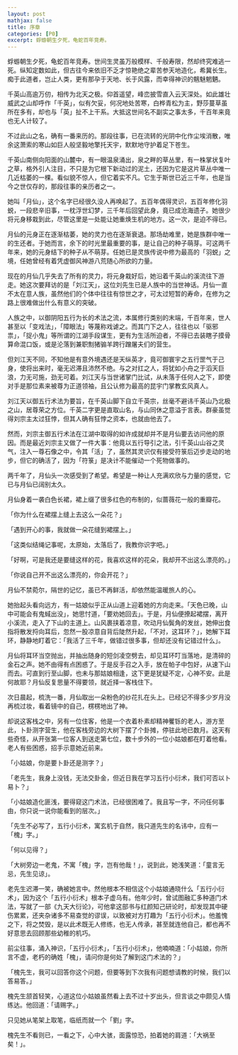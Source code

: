 ```yaml
---
layout: post
mathjax: false
title: 序章
categories: [P0]
excerpt: 蜉蝣朝生夕死，龟蛇百年竞寿。
---
```

蜉蝣朝生夕死，龟蛇百年竞寿。世间生灵虽万般模样、千般寿限，然却终究难逃一死。纵知定数如此，但古往今来依旧不乏才惊艳绝之辈苦参天地造化，希冀长生。痴于此道者，岂止人类，更有那孕于天地、长于风露，而幸得神识的魑魅魍魉。

千英山高逾万仞，相传为北天之极。仰首遥望，峰峦披雪直入云天深处。如此雄壮威武之山却呼作「千英」，似有欠妥，何况地处苦寒，白桦青松为主，野莎蔓草虽所在多有，却也与「英」扯不上干系。大抵这世间名不副实之事太多，千百年来竟也无人计较了。

不过此山之名，确有一番来历的。那段往事，已在流转的光阴中化作尘埃消散，唯余这萧索的寒山如巨人般坚毅地擎托天宇，默默地守护着足下苍生。

千英山南侧向阳面的山麓中，有一眼温泉涌出，泉之畔的草丛里，有一株掌状复叶之草，格外引人注目，不只是为它根下新动过的泥土，还因为它是这片草丛中唯一几近枯萎的一棵。看似貌不惊人，但它着实不凡。它生于斯世已近三千年，也是当今之世仅存的，那段往事的亲历者之一。

她叫「月仙」，这个名字已经很久没人再唤起了。五百年偶得灵识，五百年修化羽蜕，一段悲辛旧事，一枕浮世幻梦，三千年后回望此身，竟已成沧海遗孑。她很少将元身移栽到此，尽管这里是一处能让她重焕生机的地方。这一次，是迫不得已。

月仙的元身正在逐渐枯萎，她的灵力也在逐渐衰退。那场劫难里，她是族群中唯一的生还者。于她而言，余下的时光里最重要的事，是让自己的种子萌芽。可这两千年来，她的元身结下的种子从不萌芽。任她已是灵族传说中修为最高的「羽蜕」之境，任她曾经有着凭虚御风神游八荒随心所欲的力量。

现在的月仙几乎失去了所有的灵力，将元身栽好后，她沿着千英山的溪流往下游走。她这次要拜访的是「刘江天」，这位刘先生已是人族中的当世神话。月仙一直不太在意人族，虽然他们的个体中往往有惊世之才，可太过短暂的寿命，在修为之路上很难做出什么有意义的突破。

人族之中，以御阴阳五行为长的术法之流，本属修行类别的末端，千百年来，世人甚至以「变戏法」，「障眼法」等蔑称戏谑之。而其门下之人，往往也以「驱邪祟」，「捉小鬼」等所谓的江湖手段谋生，更有为生活所迫者，不得已去装瞎子摸骨算命混口饭，或是沦落到兼职劁猪骟羊跨行蹭屠夫们的营生。

但刘江天不同，不知他是有意外境遇还是天纵英才，竟可御寰宇之五行罡气于己身，使将出来时，毫无迟滞且沛然不绝。与之对扛之人，将犹如小舟之于滔天巨浪，力无可施，劲无可着。刘江天与当世诸掌门比试，从未落于任何人之下，即使对手是那位素来被尊为正道领袖，且公认修为最高的昆宇门掌教玄风真人。

刘江天以御五行术法为要旨，在千英山脚下自立千英宗，丝毫不避讳千英山乃北极之山，居尊荣之方位。千英二字更是直取山名，与山同休之意溢于言表。群豪虽觉得刘宗主太过狂悖，但其人确有狂悖之资本，也就由他去了。

然而，刘宗主御五行术法在江湖中取得的如许成就却并不是月仙要去访问他的原因。而是最近刘宗主又做了一件大事：他竟以五行导引之法，引千英山山谷之灵气，注入一尊石像之中，令其「活」了，虽然其灵识仅有接受符箓后迈步走动的地步，但它的确活了，因为「符箓」是决计不能催动一个死物做事的。

两千年了，月仙头一次感受到了希望。希望是一种让人充满欢欣与力量的感觉，它已与月仙已阔别太久。

月仙身着一袭白色长裙，裙上缀了很多红色的布制的，似蔷薇花一般的重瓣花。

「你为什么在裙摆上缝上去这么一朵花？」

「遇到开心的事，我就做一朵花缝到裙摆上。」

「这类似结绳记事呢，太原始，太落后了，我教你识字吧。」

「好啊，可是我还是要缝这样的花，我喜欢这样的花朵，我却开不出这么漂亮的。」

「你说自己开不出这么漂亮的，你会开花？」

月仙不禁菀尔，隔世的记忆，虽已不再鲜活，却依然能温暖旅人的心。

她抬起头看向远方，有一姑娘似乎正从山道上迎着她的方向走来。「天色已晚，山中可能会有鬼蜮出没」，她思忖道，「要劝她回去」。于是，月仙便撩起裙摆，离开小溪流，走入了下山的主道上。山风裹挟着凉意，吹动月仙鬓角的发丝，她伸出食指将散发捋向耳后，忽然一股凉意自背后陡然升起，「不对，这耳环？」，她解下耳环，静静地盯着它：「我活了三千年，做错过很多事，但却还没有记错过什么」。

月仙将耳环当空抛出，并抽出随身的短剑凌空劈去，却见耳环叮当落地，是清碎的金石之声。她不由得有点困惑了。于是反手召之入手，放在帕子中包好，从速下山而去。可直到行至山脚，也未与那姑娘相逢，这下更是犹疑不定，心神不安。此是何故耶？月仙反复思量不得要领，就近择一客栈住下。

次日晨起，梳洗一番，月仙取出一朵粉色的纱花扎在头上。已经记不得多少岁月没再梳过妆，看着镜中的自己，楞楞地出了神。

却说这客栈之中，另有一位住客，他是一个衣着朴素却精神矍铄的老人，游方至此，卜卦测字营生，他在客栈旁边的大树下摆了个卦摊，停驻此地已数月。这天有些奇怪，从开张第一位客人到送走第七位，数十步外的一位小姑娘都在盯着他看。老人有些困惑，招手示意她近前来。

「小姑娘，你是要卜卦还是测字？」

「老先生，我身上没钱，无法交卦金，但近日我在学习五行小衍术，我们可否以卜易卜？」

「小姑娘造化匪浅，要得窥这门术法，已经很困难了。我且写一字，不问任何事由，你只说一说你能看到的层次。」

「先生不必写了，五行小衍术，寓玄机于自然，我只道先生的名讳中，应有一「槐」字。」

「何以见得？」

「大树旁边一老鬼，不寓「槐」字，岂有他哉！」，说到此，她浅笑道：「童言无忌，先生见谅」。

老先生迟滞一笑，确被她言中。然他根本不相信这个小姑娘通晓什么「五行小衍术」，因为这个「五行小衍术」根本子虚乌有。他年少时，曾试图融汇多种道门术法，写就了一部《九天大衍论》，可他拿这部书与红颜知己研论时，却发现其中硬伤累累，还夹杂诸多不易查觉的谬误，以致被对方打趣为「五行小衍术」。他羞愧之下，将之焚毁，是以此术既无人修练，也无人传承，甚至就连他自己，都也再不好意思去回顾那些幼稚的机巧。

前尘往事，涌入神识，「五行小衍术」，「五行小衍术」，他喃喃道：「小姑娘，你所言不虚，老朽的确姓「槐」，请问你是何处了解到这门术法的？」

「槐先生，我可以回答你这个问题，但要等到下次我有问题想请教的时候，我们以答易答。」

槐先生颔首轻笑，心道这位小姑娘虽然看上去不过十岁出头，但言谈之中颇见人情练达。他回道：「请赐字。」

只见她从笔架上取笔，临纸而就一个「劉」字。

槐先生不看则已，一看之下，心中大骇，面露惊恐，拍着她的肩道：「大祸至矣！」。